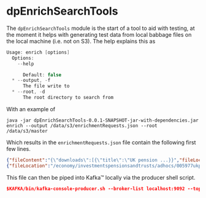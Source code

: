 # dpEnrichSearchTools
The `dpEnrichSearchTools` module is the start of a tool to aid with testing, at the moment it helps with generating test data 
from local babbage files on the local machine (i.e. not on S3).  The help explains this as

```java
Usage: enrich [options]
  Options:
    --help

      Default: false
  * --output, -f
      The file write to
  * --root, -d
      The root directory to search from
```

With an example of 

```
java -jar dpEnrichSearchTools-0.0.1-SNAPSHOT-jar-with-dependencies.jar enrich --output /data/s3/enrichmentRequests.json --root /data/s3/master
```

Which results in the `enrichmentRequests.json` file contain the following first few lines.

```json
{"fileContent":"{\"downloads\":[{\"title\":\"UK pension ...}}","fileLocation":"/economy/investmentspensionsandtrusts/adhocs/005977ukpensionfundliabilityderivativecontracts2014/data.json"}
{"fileLocation":"/economy/investmentspensionsandtrusts/adhocs/005977ukpensionfundliabilityderivativecontracts2014","s3Location":"file:/data/s3/master/economy/investmentspensionsandtrusts/adhocs/005977ukpensionfundliabilityderivativecontracts2014/negativevaluederivativescontractsbypensionfunds.xls"}
```

This file can then be piped into Kafka&trade; locally via the producer shell script.
 ```json
 $KAFKA/bin/kafka-console-producer.sh --broker-list localhost:9092 --topic dp.enrichment < /data/s3/datas.json 
```
